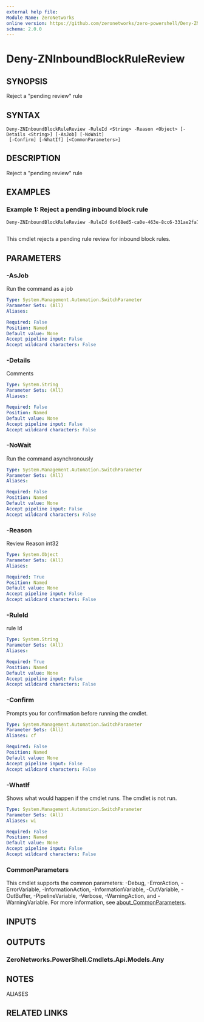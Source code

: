 ```yaml
---
external help file:
Module Name: ZeroNetworks
online version: https://github.com/zeronetworks/zero-powershell/Deny-ZNInboundBlockRuleReview
schema: 2.0.0
---
```


# Deny-ZNInboundBlockRuleReview

## SYNOPSIS
Reject a "pending review" rule

## SYNTAX

```
Deny-ZNInboundBlockRuleReview -RuleId <String> -Reason <Object> [-Details <String>] [-AsJob] [-NoWait]
 [-Confirm] [-WhatIf] [<CommonParameters>]
```

## DESCRIPTION
Reject a "pending review" rule

## EXAMPLES

### Example 1: Reject a pending inbound block rule
```powershell
Deny-ZNInboundBlockRuleReview -RuleId 6c468ed5-ca0e-463e-8cc6-331ae2fa7990 -Reason RedundantRule
```

```output

```

This cmdlet rejects a pending rule review for inbound block rules.

## PARAMETERS

### -AsJob
Run the command as a job

```yaml
Type: System.Management.Automation.SwitchParameter
Parameter Sets: (All)
Aliases:

Required: False
Position: Named
Default value: None
Accept pipeline input: False
Accept wildcard characters: False
```

### -Details
Comments

```yaml
Type: System.String
Parameter Sets: (All)
Aliases:

Required: False
Position: Named
Default value: None
Accept pipeline input: False
Accept wildcard characters: False
```

### -NoWait
Run the command asynchronously

```yaml
Type: System.Management.Automation.SwitchParameter
Parameter Sets: (All)
Aliases:

Required: False
Position: Named
Default value: None
Accept pipeline input: False
Accept wildcard characters: False
```

### -Reason
Review Reason int32

```yaml
Type: System.Object
Parameter Sets: (All)
Aliases:

Required: True
Position: Named
Default value: None
Accept pipeline input: False
Accept wildcard characters: False
```

### -RuleId
rule Id

```yaml
Type: System.String
Parameter Sets: (All)
Aliases:

Required: True
Position: Named
Default value: None
Accept pipeline input: False
Accept wildcard characters: False
```

### -Confirm
Prompts you for confirmation before running the cmdlet.

```yaml
Type: System.Management.Automation.SwitchParameter
Parameter Sets: (All)
Aliases: cf

Required: False
Position: Named
Default value: None
Accept pipeline input: False
Accept wildcard characters: False
```

### -WhatIf
Shows what would happen if the cmdlet runs.
The cmdlet is not run.

```yaml
Type: System.Management.Automation.SwitchParameter
Parameter Sets: (All)
Aliases: wi

Required: False
Position: Named
Default value: None
Accept pipeline input: False
Accept wildcard characters: False
```

### CommonParameters
This cmdlet supports the common parameters: -Debug, -ErrorAction, -ErrorVariable, -InformationAction, -InformationVariable, -OutVariable, -OutBuffer, -PipelineVariable, -Verbose, -WarningAction, and -WarningVariable. For more information, see [about_CommonParameters](http://go.microsoft.com/fwlink/?LinkID=113216).

## INPUTS

## OUTPUTS

### ZeroNetworks.PowerShell.Cmdlets.Api.Models.Any

## NOTES

ALIASES

## RELATED LINKS

